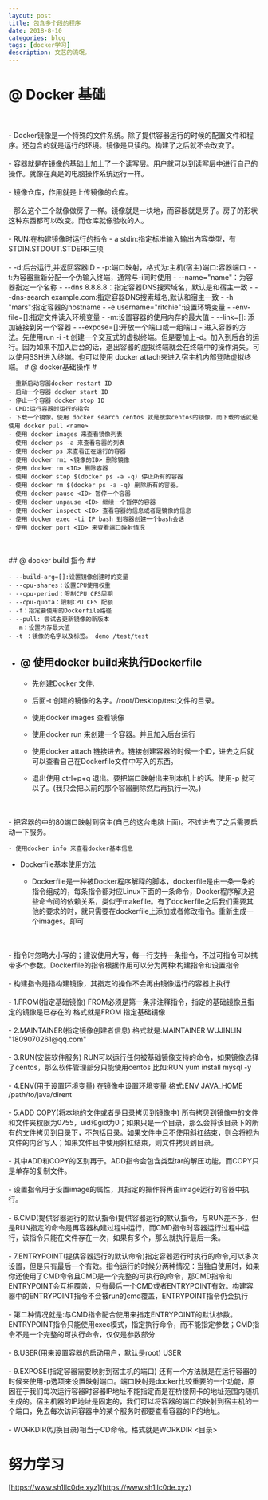```yaml
---
layout: post
title: 包含多个段的程序
date: 2018-8-10
categories: blog
tags: [docker学习]
description: 文艺的流氓。
---
```

# @  Docker 基础 #
<br />
<br />
	- Docker镜像是一个特殊的文件系统。除了提供容器运行的时候的配置文件和程序。还包含的就是运行的环境。镜像是只读的。构建了之后就不会改变了。
<br />
<br />
	- 容器就是在镜像的基础上加上了一个读写层。用户就可以到读写层中进行自己的操作。就像在真是的电脑操作系统运行一样。
<br />
<br />
	- 镜像仓库，作用就是上传镜像的仓库。
<br />
<br />
	- 那么这个三个就像做房子一样。镜像就是一块地，而容器就是房子。房子的形状这种东西都可以改变。而仓库就像验收的人。
<br />
<br />
 - RUN:在构建镜像时运行的指令
	- a stdin:指定标准输入输出内容类型，有STDIN.STDOUT.STDERR三项
<br />
<br />
	- -d:后台运行,并返回容器ID
	- -p:端口映射，格式为:主机(宿主)端口:容器端口
	- -t:为容器重新分配一个伪输入终端，通常与-i同时使用
	- --name="name"：为容器指定一个名称
	- --dns 8.8.8.8：指定容器DNS搜索域名，默认是和宿主一致
	- --dns-search example.com:指定容器DNS搜索域名,默认和宿主一致
	- -h "mars":指定容器的hostname
	- -e username="ritchie":设置环境变量
	- -env-file=[]:指定文件读入环境变量
	- -m:设置容器的使用内存的最大值
	- --link=[]: 添加链接到另一个容器
	- --expose=[]:开放一个端口或一组端口
	- 进入容器的方法。先使用run -i -t 创建一个交互式的虚拟终端。但是要加上-d。加入到后台的运行。因为如果不加入后台的话，退出容器的虚拟终端就会在终端中的操作消失。可以使用SSH进入终端。也可以使用 docker attach来进入宿主机内部登陆虚拟终端。
#  @ docker基础操作 #

	- 重新启动容器docker restart ID
	- 启动一个容器 docker start ID
	- 停止一个容器 docker stop ID
	- CMD:运行容器时运行的指令
	- 下载一个镜像。使用 docker search centos 就是搜索centos的镜像。而下载的话就是使用 docker pull <name>
	- 使用 docker images 来查看镜像列表 
	- 使用 docker ps -a 来查看容器的列表
	- 使用 docker ps 来查看正在运行的容器
	- 使用 docker rmi <镜像的ID> 删除镜像
	- 使用 docker rm <ID> 删除容器
	- 使用 docker stop $(docker ps -a -q) 停止所有的容器
	- 使用 docker rm $(docker ps -a -q) 删除所有的容器。
	- 使用 docker pause <ID> 暂停一个容器
	- 使用 docker unpause <ID> 继续一个暂停的容器
	- 使用 docker inspect <ID> 查看容器的信息或者是镜像的信息
	- 使用 docker exec -ti IP bash 到容器创建一个bash会话
	- 使用 docker port <ID> 来查看端口映射情况
<br />
<br /> 
## @ docker build 指令 ##

	- --build-arg=[]:设置镜像创建时的变量
	- --cpu-shares：设置CPU使用权重
	- --cpu-period：限制CPU CFS周期
	- --cpu-quota：限制CPU CFS 配额
	- -f：指定要使用的Dockerfile路径
	- --pull: 尝试去更新镜像的新版本
	- -m：设置内存最大值
	- -t ：镜像的名字以及标签。 demo /test/test
- ## @ 使用docker build来执行Dockerfile ##

	- 先创建Docker 文件.


	- 后面-t 创建的镜像的名字。/root/Desktop/test文件的目录。
	- 使用docker images 查看镜像


	- 使用docker run 来创建一个容器。并且加入后台运行


	- 使用docker attach 链接进去。链接创建容器的时候一个ID，进去之后就可以查看自己在Dockerfile文件中写入的东西。
	- 退出使用 ctrl+p+q 退出。要把端口映射出来到本机上的话。使用-p 就可以了。(我只会把以前的那个容器删除然后再执行一次。)
<br />
<br />
	- 把容器的中的80端口映射到宿主(自己的这台电脑上面)。不过进去了之后需要启动一下服务。



	- 使用docker info 来查看docker基本信息
 - Dockerfile基本使用方法

	- Dockerfile是一种被Docker程序解释的脚本，dockerfile是由一条一条的指令组成的，每条指令都对应Linux下面的一条命令，Docker程序解决这些命令间的依赖关系，类似于makefile。有了dockerfile之后我们需要其他的要求的时，就只需要在dockerfile上添加或者修改指令。重新生成一个images。即可
<br />
<br />
	- 指令时忽略大小写的；建议使用大写，每一行支持一条指令，不过可指令可以携带多个参数。Dockerfile的指令根据作用可以分为两种:构建指令和设置指令
<br />
<br />
	- 构建指令是指构建镜像，其指定的操作不会再由镜像运行的容器上执行
<br />
<br />
	- 1.FROM(指定基础镜像) FROM必须是第一条非注释指令，指定的基础镜像且指定的镜像是已存在的 格式就是FROM <images> 指定基础镜像
<br />
<br />
	- 2.MAINTAINER(指定镜像创建者信息) 格式就是:MAINTAINER WUJINLIN "1809070261@qq.com"
<br />
<br />
	- 3.RUN(安装软件服务) RUN可以运行任何被基础镜像支持的命令，如果镜像选择了centos，那么软件管理部分只能使用centos 比如:RUN yum install mysql -y
<br />
<br />
	- 4.ENV(用于设置环境变量) 在镜像中设置环境变量 格式:ENV JAVA_HOME /path/to/java/dirent
<br />
<br />
	- 5.ADD COPY(将本地的文件或者是目录拷贝到镜像中) 所有拷贝到镜像中的文件和文件夹权限为0755，uid和gid为0；如果只是一个目录，那么会将该目录下的所有的文件拷贝到目录下，不包括目录。如果文件中且不使用斜杠结束，则会将视为文件的内容写入；如果文件且中使用斜杠结束，则文件拷贝到目录。
<br />
<br />
	- 其中ADD和COPY的区别再于。ADD指令会包含类型tar的解压功能，而COPY只是单存的复制文件。
<br />
<br />
	- 设置指令用于设置image的属性，其指定的操作将再由image运行的容器中执行。
<br />
<br />
	- 6.CMD(提供容器运行的默认指令)提供容器运行的默认指令，与RUN差不多，但是RUN指定的命令是再容器构建过程中运行，而CMD指令时容器运行过程中运行，该指令只能在文件存在一次，如果有多个，那么就执行最后一条。
<br />
<br />
	- 7.ENTRYPOINT(提供容器运行的默认命令)指定容器运行时执行的命令,可以多次设置，但是只有最后一个有效。指令运行的时候分两种情况：当独自使用时，如果你还使用了CMD命令且CMD是一个完整的可执行的命令，那CMD指令和ENTRYPOINT会互相覆盖，只有最后一个CMD或者ENTRYPOINT有效。构建容器中的ENTRYPOINT指令不会被run的cmd覆盖，ENTRYPOINT指令仍会执行
<br />
<br />
	- 第二种情况就是:与CMD指令配合使用来指定ENTRYPOINT的默认参数。ENTRYPOINT指令只能使用exec模式，指定执行命令，而不能指定参数；CMD指令不是一个完整的可执行命令，仅仅是参数部分
<br />
<br />
	- 8.USER(用来设置容器的启动用户，默认是root) USER <username>  
<br />
<br />
	- 9.EXPOSE(指定容器需要映射到宿主机的端口) 还有一个方法就是在运行容器的时候来使用-p选项来设置映射端口。端口映射是docker比较重要的一个功能，原因在于我们每次运行容器时容器IP地址不能指定而是在桥接网卡的地址范围内随机生成的。宿主机器的IP地址是固定的，我们可以将容器的端口的映射到宿主机的一个端口，免去每次访问容器中的某个服务时都要查看容器的IP的地址。
<br />
<br />
	- WORKDIR(切换目录)相当于CD命令。格式就是WORKDIR  <目录> 
 
# 努力学习 #
[https://www.sh1llc0de.xyz](https://www.sh1llc0de.xyz)











